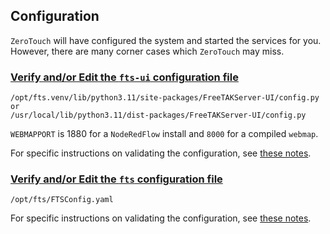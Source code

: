 
## Configuration

`ZeroTouch` will have configured the system and started the services for you. 
However, there are many corner cases which `ZeroTouch` may miss.

### [Verify and/or Edit the `fts-ui` configuration file](../usingConsole.md)  
```text
/opt/fts.venv/lib/python3.11/site-packages/FreeTAKServer-UI/config.py
or
/usr/local/lib/python3.11/dist-packages/FreeTAKServer-UI/config.py
```
`WEBMAPPORT` is 1880 for a `NodeRedFlow` install and `8000` for a compiled `webmap`.

For specific instructions on validating the configuration,
see [these notes](../../Troubleshooting/fts-ui-server.md).

### [Verify and/or Edit the `fts` configuration file](../usingConsole.md) 
```text
/opt/fts/FTSConfig.yaml
```

For specific instructions on validating the configuration,
see [these notes](../../Troubleshooting/fts-core-server.md).